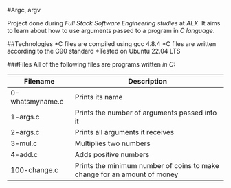 #Argc, argv

Project done during *Full Stack Software Engineering studies* at *ALX*. It aims to learn about how to use arguments passed to a program in *C language*.

##Technologies
*C files are compiled using gcc 4.8.4
*C files are written according to the C90 standard
*Tested on Ubuntu 22.04 LTS

###Files
All of the following files are programs written *in C:*

| Filename | 	Description |
| ------------- | ------------- |
| 0-whatsmyname.c | 	Prints its name |
| 1-args.c | 	Prints the number of arguments passed into it |
| 2-args.c | 	Prints all arguments it receives |
| 3-mul.c | 	Multiplies two numbers |
| 4-add.c | 	Adds positive numbers |
| 100-change.c | 	Prints the minimum number of coins to make change for an amount of money |

